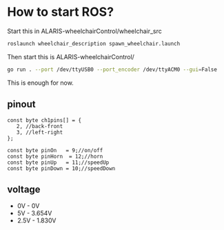 # How to start ROS?
Start this in ALARIS-wheelchairControl/wheelchair_src
```Bash
roslaunch wheelchair_description spawn_wheelchair.launch 
```
Then start this is ALARIS-wheelchairControl/
```Bash
go run . --port /dev/ttyUSB0 --port_encoder /dev/ttyACM0 --gui=False
```
This is enough for now.

## pinout
```
const byte ch1pins[] = {
   2, //back-front
   3, //left-right
};

const byte pinOn   = 9;//on/off
const byte pinHorn  = 12;//horn
const byte pinUp   = 11;//speedUp
const byte pinDown = 10;//speedDown
```

## voltage
 * 0V   - 0V
 * 5V   - 3.654V
 * 2.5V - 1.830V